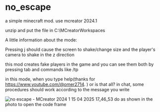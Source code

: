 # no_escape
a simple minecraft mod.
use mcreator 2024.1


unzip and put the file in C:\MCreatorWorkspaces


A little information about the mode:

Pressing j should cause the screen to shake/change size and the player's camera to shake in the z direction

this mod creates fake players in the game and you can see them both by pressing tab and commands like /tp

in this mode, when you type help(thanks for https://www.youtube.com/@omer2714. ) or is that all? in chat, some procedures should work according to the message you write



![no escape - MCreator 2024 1 15 04 2025 17_46_53](https://github.com/user-attachments/assets/35a08093-5ff3-4369-8f31-6e67a5fb25f0)  do as shown in the photo to open the code frame
